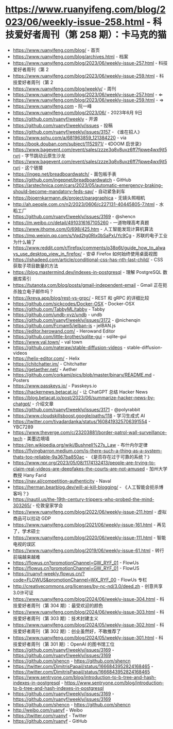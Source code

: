 # https://www.ruanyifeng.com/blog/2023/06/weekly-issue-258.html - 科技爱好者周刊（第 258 期）：卡马克的猫

- https://www.ruanyifeng.com/blog/ - 首页
- https://www.ruanyifeng.com/blog/archives.html - 档案
- https://www.ruanyifeng.com/blog/2023/06/weekly-issue-257.html - 科技爱好者周刊（第 2
- https://www.ruanyifeng.com/blog/2023/06/weekly-issue-259.html - 科技爱好者周刊（第 2
- https://www.ruanyifeng.com/blog/weekly/ - 周刊
- https://www.ruanyifeng.com/blog/2023/06/weekly-issue-257.html - ⇐
- https://www.ruanyifeng.com/blog/2023/06/weekly-issue-259.html - ⇒
- https://www.ruanyifeng.com - 阮一峰
- https://www.ruanyifeng.com/blog/2023/06/ - 2023年6月 9日
- https://github.com/ruanyf/weekly - 开源
- https://github.com/ruanyf/weekly/issues - 投稿
- https://github.com/ruanyf/weekly/issues/3157 - 《谁在招人》
- https://www.sohu.com/a/681963859_121384220 - via
- https://book.douban.com/subject/1152971/ - 《DOOM 启世录》
- https://www.bagevent.com/event/sales/zzze3q8v8uvz6ff7fjpwe4wx9jt5rvrj - 字节跳动云原生沙龙
- https://www.bagevent.com/event/sales/zzze3q8v8uvz6ff7fjpwe4wx9jt5rvrj - 这个链接
- https://ingep.net/breadboardwatch/ - 面包板手表
- https://github.com/ingepnet/breadboardwatch - GitHub
- https://arstechnica.com/cars/2023/05/automatic-emergency-braking-should-become-mandatory-feds-say/ - 自动紧急刹车
- https://bjoernkarmann.dk/project/paragraphica - 无镜头照相机
- http://ah.people.com.cn/n2/2023/0606/c227131-40445805-7.html - 水稻工厂
- https://github.com/ruanyf/weekly/issues/3169 - @shencn
- https://m.weibo.cn/detail/4910316167105260 - 一道物理高考真题
- https://www.ithome.com/0/698/425.htm - 人工智能发现计算机算法
- https://mp.weixin.qq.com/s/Vqd2tg0Rlx0bSaPxUYc9Cg - 苏联的电子工业为什么输了
- https://www.reddit.com/r/firefox/comments/p38p6t/guide_how_to_always_use_desktop_view_in_firefox/ - 安卓 Firefox 如何始终使用桌面视图
- https://ishadeed.com/article/conditional-css-has-nth-last-child/ - CSS 获取子项目数量的方法
- https://blog.mastermind.dev/indexes-in-postgresql - 理解 PostgreSQL 数据库索引
- https://tutanota.com/blog/posts/gmail-independent-email - Gmail 正在扼杀独立电子邮件吗？
- https://kreya.app/blog/rest-vs-grpc/ - REST 和 gRPC 的详细比较
- https://github.com/sickcodes/Docker-OSX - Docker-OSX
- https://github.com/TabbyML/tabby - Tabby
- https://github.com/undb-xyz/undb - undb
- https://github.com/ruanyf/weekly/issues/3172 - @nichenqin
- https://github.com/Fcmam5/jelban-js - jelBAN.js
- https://editor.herowand.com/ - Herowand Editor
- https://github.com/little-brother/sqlite-gui - sqlite-gui
- https://www.val.town/ - val town
- https://github.com/nateraw/stable-diffusion-videos - stable-diffusion-videos
- https://helix-editor.com/ - Helix
- https://chitchatter.im/ - Chitchatter
- https://getaether.net/ - Aether
- https://github.com/corkami/pics/blob/master/binary/README.md - Posters
- https://www.passkeys.io/ - Passkeys.io
- https://hackernews.betacat.io/ - 让 ChatGPT 总结 Hacker News
- https://blog.betacat.io/post/2023/06/summarize-hacker-news-by-chatgpt/ - 介绍文章
- https://github.com/ruanyf/weekly/issues/3171 - @polyrabbit
- https://www.cloudskillsboost.google/paths/118 - 学习生成式 AI
- https://twitter.com/tivadardanka/status/1608419325706391554 - YBC7289
- https://www.theverge.com/c/23203881/border-patrol-wall-surveillance-tech - 美墨边境墙
- https://en.wikipedia.org/wiki/Bushnell%27s_Law - 布什内尔定律
- https://flyingbarron.medium.com/is-there-such-a-thing-as-a-system-thats-too-reliable-9a367ba850ac - 《是否存在过于可靠的系统？》
- https://www.npr.org/2023/05/08/1174132413/people-are-trying-to-claim-real-videos-are-deepfakes-the-courts-are-not-amused - 加州大学教授 Hany Farid
- https://nav.al/competition-authenticity - Naval
- https://herman.bearblog.dev/will-ai-kill-blogging/ - 《人工智能会扼杀博客吗？》
- https://nautil.us/the-19th-century-trippers-who-probed-the-mind-303265/ - 伦敦皇家学会
- https://www.ruanyifeng.com/blog/2022/06/weekly-issue-211.html - 虚拟商品可以拉动 GDP
- https://www.ruanyifeng.com/blog/2021/06/weekly-issue-161.html - 再见了，学术硕士
- https://www.ruanyifeng.com/blog/2020/06/weekly-issue-111.html - 智能电视的误区
- https://www.ruanyifeng.com/blog/2019/06/weekly-issue-61.html - 转行前端越来越难
- https://flowus.cn?promotionChannel=GW_RYF_01 - FlowUs
- https://flowus.cn?promotionChannel=GW_RYF_01 - FlowUS
- https://ruanyf-weekly.flowus.cn/?code=FLOWUS&promotionChannel=WX_RYF_00 - FlowUs 专栏
- http://creativecommons.org/licenses/by-nc-nd/3.0/deed.zh - 创意共享3.0许可证
- https://www.ruanyifeng.com/blog/2024/06/weekly-issue-304.html - 科技爱好者周刊（第 304 期）：最受欢迎的颜色
- https://www.ruanyifeng.com/blog/2024/06/weekly-issue-303.html - 科技爱好者周刊（第 303 期）：技术封建主义
- https://www.ruanyifeng.com/blog/2024/05/weekly-issue-302.html - 科技爱好者周刊（第 302 期）：创业虽然好，不敢推荐了
- https://www.ruanyifeng.com/blog/2024/05/weekly-issue-301.html - 科技爱好者周刊（第 301 期）：OpenAI 的图书馆工位
- https://github.com/ruanyf/weekly/issues/3169 - https://github.com/ruanyf/weekly/issues/3169
- https://github.com/shencn - https://github.com/shencn
- https://twitter.com/DimitrisPapail/status/1666843952824168465 - https://twitter.com/DimitrisPapail/status/1666843952824168465
- https://www.sentryone.com/blog/introduction-to-b-tree-and-hash-indexes-in-postgresql - https://www.sentryone.com/blog/introduction-to-b-tree-and-hash-indexes-in-postgresql
- https://github.com/ruanyf/weekly/issues/3169 - https://github.com/ruanyf/weekly/issues/3169
- https://github.com/shencn - https://github.com/shencn
- http://weibo.com/ruanyf - Weibo
- https://twitter.com/ruanyf - Twitter
- https://github.com/ruanyf - GitHub